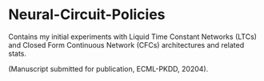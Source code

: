 # Neural-Circuit-Policies
Contains my initial experiments with Liquid Time Constant Networks (LTCs) and Closed Form Continuous Network (CFCs) architectures and related stats. 

(Manuscript submitted for publication, ECML-PKDD, 20204).
